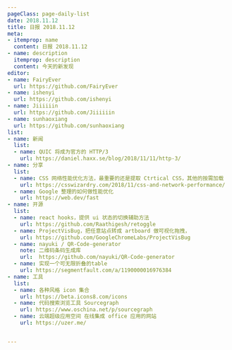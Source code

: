 ```yaml
---
pageClass: page-daily-list
date: 2018.11.12
title: 日报 2018.11.12
meta:
- itemprop: name
  content: 日报 2018.11.12
- name: description
  itemprop: description
  content: 今天的新发现
editor:
- name: FairyEver
  url: https://github.com/FairyEver
- name: ishenyi
  url: https://github.com/ishenyi
- name: Jiiiiiin
  url: https://github.com/Jiiiiiin
- name: sunhaoxiang
  url: https://github.com/sunhaoxiang
list:
- name: 新闻
  list:
  - name: QUIC 将成为官方的 HTTP/3
    url: https://daniel.haxx.se/blog/2018/11/11/http-3/
- name: 分享
  list:
  - name: CSS 网络性能优化方法，最重要的还是提取 Ctrtical CSS，其他的按需加载
    url: https://csswizardry.com/2018/11/css-and-network-performance/
  - name: Google 整理的如何做性能优化
    url: https://web.dev/fast
- name: 开源
  list:
  - name: react hooks，提供 ui 状态的切换辅助方法
    url: https://github.com/Raathigesh/retoggle
  - name: ProjectVisBug，把任意站点转成 artboard 做可视化拖拽，
    url: https://github.com/GoogleChromeLabs/ProjectVisBug
  - name: nayuki / QR-Code-generator 
    note: 二维码条码生成库
    url:  https://github.com/nayuki/QR-Code-generator
  - name: 实现一个可无限折叠的table
    url: https://segmentfault.com/a/1190000016976384
- name: 工具
  list:
  - name: 各种风格 icon 集合
    url: https://beta.icons8.com/icons
  - name: 代码搜索浏览工具 Sourcegraph
    url: https://www.oschina.net/p/sourcegraph
  - name: 云端超级应用空间 在线集成 office 应用的网站
    url: https://uzer.me/


---
```


<daily-list v-bind="$page.frontmatter"/>